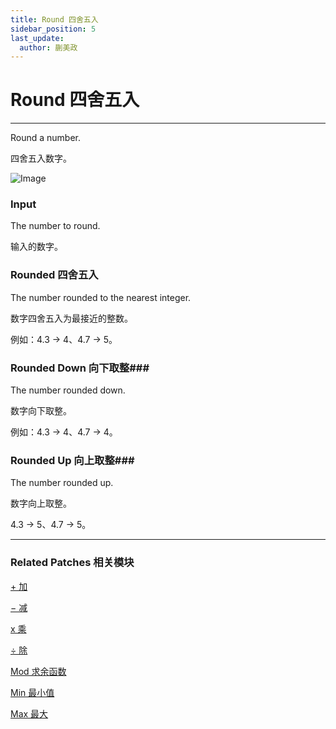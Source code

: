 ```yaml
---
title: Round 四舍五入
sidebar_position: 5
last_update:
  author: 蒯美政
---
```


# Round 四舍五入

---

Round a number.

四舍五入数字。

![Image](./../../../static/img/docs/Math/round.png)

### Input

The number to round.

输入的数字。

### Rounded 四舍五入

The number rounded to the nearest integer.

数字四舍五入为最接近的整数。

例如：4.3 → 4、4.7 → 5。

### Rounded Down 向下取整###

The number rounded down.

数字向下取整。

例如：4.3 → 4、4.7 → 4。

### Rounded Up 向上取整###

The number rounded up.

数字向上取整。

4.3 → 5、4.7 → 5。

---

### Related Patches 相关模块

[+ 加](./+.md)

[− 减](./-.md)

[x 乘](./x.md)

[÷ 除](./%C3%B7.md)

[Mod 求余函数](./Mod.md)

[Min 最小值](./Min.md)

[Max 最大](./Max.md)
